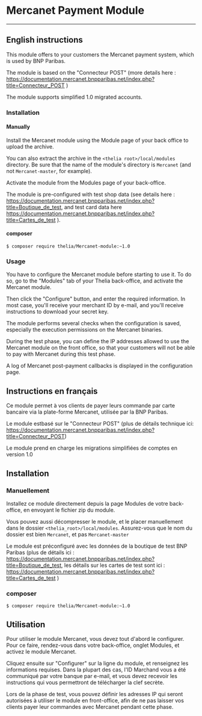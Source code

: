 # Mercanet Payment Module
------------------------

## English instructions

This module offers to your customers the Mercanet payment system, which is used by BNP Paribas.

The module is based on the "Connecteur POST" (more details here : https://documentation.mercanet.bnpparibas.net/index.php?title=Connecteur_POST )

The module supports simplified 1.0 migrated accounts. 

### Installation

#### Manually

Install the Mercanet module using the Module page of your back office to upload the archive.

You can also extract the archive in the `<thelia root>/local/modules` directory. Be sure that the name of the module's directory is `Mercanet` (and not `Mercanet-master`, for example).

Activate the module from the Modules page of your back-office.

The module is pre-configured with test shop data (see details here : https://documentation.mercanet.bnpparibas.net/index.php?title=Boutique_de_test, and test card data here https://documentation.mercanet.bnpparibas.net/index.php?title=Cartes_de_test ). 

#### composer

```
$ composer require thelia/Mercanet-module:~1.0
```

### Usage

You have to configure the Mercanet module before starting to use it. To do so, go to the "Modules" tab of your Thelia back-office, and activate the Mercanet module.

Then click the "Configure" button, and enter the required information. In most case, you'll receive your merchant ID by e-mail, and you'll receive instructions to download your secret key.

The module performs several checks when the configuration is saved, especially the execution permissions on the Mercanet binaries.

During the test phase, you can define the IP addresses allowed to use the Mercanet module on the front office, so that your customers will not be able to pay with Mercanet during this test phase. 

A log of Mercanet post-payment callbacks is displayed in the configuration page.

## Instructions en français

Ce module permet à vos clients de payer leurs commande par carte bancaire via la plate-forme Mercanet, utilisée par la BNP Paribas.

Le module estbasé sur le "Connecteur POST" (plus de détails technique ici: https://documentation.mercanet.bnpparibas.net/index.php?title=Connecteur_POST)

Le module prend en charge les migrations simplifiées de comptes en version 1.0

## Installation

### Manuellement

Installez ce module directement depuis la page Modules de votre back-office, en envoyant le fichier zip du module.

Vous pouvez aussi décompresser le module, et le placer manuellement dans le dossier ```<thelia_root>/local/modules```. Assurez-vous que le nom du dossier est bien ```Mercanet```, et pas ```Mercanet-master```

Le module est préconfiguré avec les données de la boutique de test BNP Paribas (plus de détails ici : https://documentation.mercanet.bnpparibas.net/index.php?title=Boutique_de_test, les détails sur les cartes de test sont ici : https://documentation.mercanet.bnpparibas.net/index.php?title=Cartes_de_test )

### composer

```
$ composer require thelia/Mercanet-module:~1.0
```


## Utilisation

Pour utiliser le module Mercanet, vous devez tout d'abord le configurer. Pour ce faire, rendez-vous dans votre back-office, onglet Modules, et activez le module Mercanet.

Cliquez ensuite sur "Configurer" sur la ligne du module, et renseignez les informations requises. Dans la plupart des cas, l'ID Marchand vous a été communiqué par votre banque par e-mail, et vous devez recevoir les instructions qui vous permettront de télécharger la clef secrète.

Lors de la phase de test, vous pouvez définir les adresses IP qui seront autorisées à utiliser le module en front-office, afin de ne pas laisser vos clients payer leur commandes avec Mercanet pendant cette phase.
